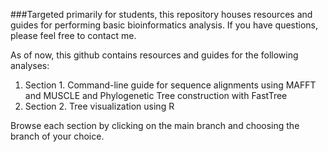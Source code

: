 ###Targeted primarily for students, this repository houses resources and guides for performing basic bioinformatics analysis. If you have questions, please feel free to contact me. 

As of now, this github contains resources and guides for the following analyses:

1. Section 1. Command-line guide for sequence alignments using MAFFT and MUSCLE and Phylogenetic Tree construction with FastTree
2. Section 2. Tree visualization using R

Browse each section by clicking on the main branch and choosing the branch of your choice.
